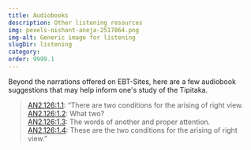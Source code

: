 ```yaml
---
title: Audiobooks
description: Other listening resources
img: pexels-nishant-aneja-2517864.png
img-alt: Generic image for listening 
slugDir: listening
category: 
order: 9999.1
---
```

Beyond the narrations offered on EBT-Sites, here are a few audiobook suggestions
that may help inform one's study of the Tipitaka.

> [AN2.126:1.1](https://suttacentral.net/an2.126/en/sujato#an2.126:1.1): “There are two conditions for the arising of right view.  
> [AN2.126:1.2](https://suttacentral.net/an2.126/en/sujato#an2.126:1.2): What two?  
> [AN2.126:1.3](https://suttacentral.net/an2.126/en/sujato#an2.126:1.3): The words of another and proper attention.  
> [AN2.126:1.4](https://suttacentral.net/an2.126/en/sujato#an2.126:1.4): These are the two conditions for the arising of right view.”



